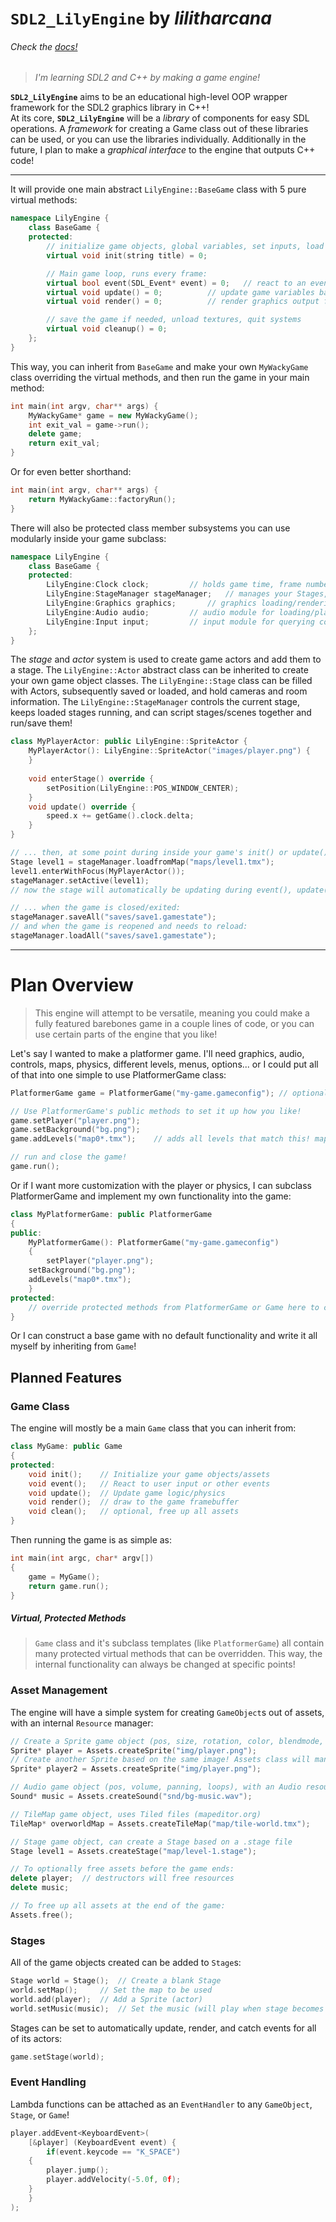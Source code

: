 # `SDL2_LilyEngine` by _lilitharcana_
###### *Check the* [docs!](https://lilitharcana.github.io/SDL2_LilyEngine)
> *I'm learning SDL2 and C++ by making a game engine!*

__`SDL2_LilyEngine`__ aims to be an educational high-level OOP wrapper framework for the SDL2 graphics library in C++!  
At its core, __`SDL2_LilyEngine`__ will be a *library* of components for easy SDL operations. A *framework* for creating a Game class out of these libraries can be used, or you can use the libraries individually. Additionally in the future, I plan to make a *graphical interface* to the engine that outputs C++ code!  

----------------

It will provide one main abstract `LilyEngine::BaseGame` class with 5 pure virtual methods:
```C++
namespace LilyEngine {
	class BaseGame {
	protected:
		// initialize game objects, global variables, set inputs, load resources, configure systems...
		virtual void init(string title) = 0;

		// Main game loop, runs every frame:
		virtual bool event(SDL_Event* event) = 0;	// react to an event passed to the game, and return true if the event was caught
		virtual void update() = 0;			// update game variables based in events/input/etc
		virtual void render() = 0;			// render graphics output for the frame

		// save the game if needed, unload textures, quit systems
		virtual void cleanup() = 0;
	};
}
```
This way, you can inherit from `BaseGame` and make your own `MyWackyGame` class overriding the virtual methods, and then run the game in your main method:
```C++
int main(int argv, char** args) {
	MyWackyGame* game = new MyWackyGame();
	int exit_val = game->run();
	delete game;
	return exit_val;
}
```
Or for even better shorthand:
```C++
int main(int argv, char** args) {
	return MyWackyGame::factoryRun();
}
```
There will also be protected class member subsystems you can use modularly inside your game subclass:
```C++
namespace LilyEngine {
	class BaseGame {
	protected:
		LilyEngine:Clock clock;			// holds game time, frame number, delta time, can cap fps or enable vsync
		LilyEngine:StageManager stageManager;	// manages your Stages, sets the active stage and updates it with all its actors
		LilyEngine:Graphics graphics;		// graphics loading/rendering module, creates sprites, fonts, and shape drawing
		LilyEngine:Audio audio;			// audio module for loading/playing sounds
		LilyEngine:Input input;			// input module for querying controls
	};
}
```
The *stage* and *actor* system is used to create game actors and add them to a stage. The `LilyEngine::Actor` abstract class can be inherited to create your own game object classes. The `LilyEngine::Stage` class can be filled with Actors, subsequently saved or loaded, and hold cameras and room information. The `LilyEngine::StageManager` controls the current stage, keeps loaded stages running, and can script stages/scenes together and run/save them!
```C++
class MyPlayerActor: public LilyEngine::SpriteActor {
	MyPlayerActor(): LilyEngine::SpriteActor("images/player.png") {
	}
	
	void enterStage() override {
		setPosition(LilyEngine::POS_WINDOW_CENTER);
	}
	void update() override {
		speed.x += getGame().clock.delta;
	}
}

// ... then, at some point during inside your game's init() or update():
Stage level1 = stageManager.loadfromMap("maps/level1.tmx");
level1.enterWithFocus(MyPlayerActor());
stageManager.setActive(level1);
// now the stage will automatically be updating during event(), update(), and render()!

// ... when the game is closed/exited:
stageManager.saveAll("saves/save1.gamestate");
// and when the game is reopened and needs to reload:
stageManager.loadAll("saves/save1.gamestate");

```

--------------------------------------------------------
# Plan Overview
>This engine will attempt to be versatile, meaning you could make a fully featured barebones game in a couple lines of code, or you can use certain parts of the engine that you like!

Let's say I wanted to make a platformer game. I'll need graphics, audio, controls, maps, physics, different levels, menus, options... or I could put all of that into one simple to use PlatformerGame class:
```C++
PlatformerGame game = PlatformerGame("my-game.gameconfig");	// optional .gameconfig file can have anything to edit the default PlatformerGame class

// Use PlatformerGame's public methods to set it up how you like!
game.setPlayer("player.png");
game.setBackground("bg.png");
game.addLevels("map0*.tmx");	// adds all levels that match this! map00, map01, map02, etc

// run and close the game!
game.run();
```
Or if I want more customization with the player or physics, I can subclass PlatformerGame and implement my own functionality into the game:
```C++
class MyPlatformerGame: public PlatformerGame
{
public:
    MyPlatformerGame(): PlatformerGame("my-game.gameconfig")
    {
        setPlayer("player.png");
	setBackground("bg.png");
	addLevels("map0*.tmx");
    }
protected:
    // override protected methods from PlatformerGame or Game here to change internal functionality!
}
```
Or I can construct a base game with no default functionality and write it all myself by inheriting from ```Game```!

## Planned Features

### Game Class
The engine will mostly be a main ```Game``` class that you can inherit from:
```C++
class MyGame: public Game
{
protected:
    void init();	// Initialize your game objects/assets
    void event();	// React to user input or other events
    void update();	// Update game logic/physics
    void render();	// draw to the game framebuffer
    void clean();	// optional, free up all assets
}
```
Then running the game is as simple as:
```C++
int main(int argc, char* argv[])
{
    game = MyGame();
    return game.run();
}
```
##### Virtual, Protected Methods
> ```Game``` class and it's subclass templates (like ```PlatformerGame```) all contain many protected virtual methods that can be overridden. This way, the internal functionality can always be changed at specific points!

### Asset Management
The engine will have a simple system for creating ```GameObject```s out of assets, with an internal ```Resource``` manager:
```C++
// Create a Sprite game object (pos, size, rotation, color, blendmode, etc), with a Texture resource (internal, managed by Assets class)
Sprite* player = Assets.createSprite("img/player.png");
// Create another Sprite based on the same image! Assets class will manage this so they share a texture!
Sprite* player2 = Assets.createSprite("img/player.png");

// Audio game object (pos, volume, panning, loops), with an Audio resource
Sound* music = Assets.createSound("snd/bg-music.wav");

// TileMap game object, uses Tiled files (mapeditor.org)
TileMap* overworldMap = Assets.createTileMap("map/tile-world.tmx");	

// Stage game object, can create a Stage based on a .stage file
Stage level1 = Assets.createStage("map/level-1.stage");

// To optionally free assets before the game ends:
delete player;	// destructors will free resources
delete music;

// To free up all assets at the end of the game:
Assets.free();
```

### Stages
All of the game objects created can be added to ```Stage```s:
```C++
Stage world = Stage();	// Create a blank Stage
world.setMap();		// Set the map to be used
world.add(player);	// Add a Sprite (actor)
world.setMusic(music);	// Set the music (will play when stage becomes active)
```
Stages can be set to automatically update, render, and catch events for all of its actors:
```C++
game.setStage(world);
```

### Event Handling
Lambda functions can be attached as an ```EventHandler``` to any ```GameObject```, ```Stage```, or ```Game```! 
```C++
player.addEvent<KeyboardEvent>(
    [&player] (KeyboardEvent event) {
    	if(event.keycode == "K_SPACE")
	{
	    player.jump();
	    player.addVelocity(-5.0f, 0f);
	}
    }
);
```
